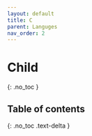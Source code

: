 ```yaml
---
layout: default
title: C
parent: Languges
nav_order: 2
---
```


# Child 
{: .no_toc }


## Table of contents
{: .no_toc .text-delta }
